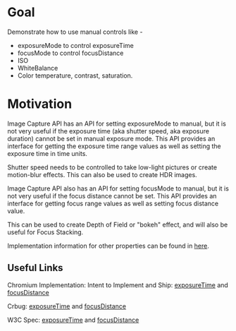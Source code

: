 # Goal

Demonstrate how to use manual controls like -
* exposureMode to control exposureTime
* focusMode to control focusDistance
* ISO
* WhiteBalance
* Color temperature, contrast, saturation.

# Motivation

Image Capture API has an API for setting exposureMode to manual,
but it is not very useful if the exposure time (aka shutter speed,
aka exposure duration) cannot be set in manual exposure mode.
This API provides an interface for getting the exposure time range values
as well as setting the exposure time in time units.

Shutter speed needs to be controlled to take low-light pictures or
create motion-blur effects. This can also be used to create HDR images.

Image Capture API also has an API for setting focusMode to manual, 
but it is not very useful if the focus distance cannot be set. 
This API provides an interface for getting focus range values as 
well as setting focus distance value.

This can be used to create Depth of Field or "bokeh" effect, and 
will also be useful for Focus Stacking.

Implementation information for other properties can be found in [here](https://github.com/w3c/mediacapture-image/blob/master/implementation-status.md).


## Useful Links

Chromium Implementation:
Intent to Implement and Ship:
[exposureTime](https://groups.google.com/a/chromium.org/forum/#!topic/blink-dev/ls3wQSoHOUY) and [focusDistance](https://groups.google.com/a/chromium.org/forum/#!topic/blink-dev/oNxzXaFY9c8)


Crbug:
[exposureTime](https://bugs.chromium.org/p/chromium/issues/detail?id=823316) and [focusDistance](https://bugs.chromium.org/p/chromium/issues/detail?id=732807)


W3C Spec:
[exposureTime](https://github.com/w3c/mediacapture-image/issues/199) and
[focusDistance](https://github.com/w3c/mediacapture-image/pull/175)